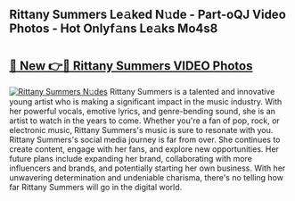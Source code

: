 ## Rittany Summers Le𝚊ked N𝚞de - Part-oQJ Video Photos - Hot Onlyf𝚊ns Le𝚊ks Mo4s8

# <h2><a href="http://ab35162.deff.icu/?id=Rittany+Summers">🔗 New 👉🔴 Rittany Summers VIDEO Photos</a></h2>

[![Rittany Summers N𝚞des](https://i.imgur.com/rIISA9y.gif)](http://ab35162.deff.icu/?id=Rittany+Summers)
Rittany Summers is a talented and innovative young artist who is making a significant impact in the music industry. With her powerful vocals, emotive lyrics, and genre-bending sound, she is an artist to watch in the years to come. Whether you're a fan of pop, rock, or electronic music, Rittany Summers's music is sure to resonate with you. Rittany Summers's social media journey is far from over. She continues to create content, engage with her fans, and explore new opportunities. Her future plans include expanding her brand, collaborating with more influencers and brands, and potentially starting her own business. With her unwavering determination and undeniable charisma, there's no telling how far Rittany Summers will go in the digital world.
